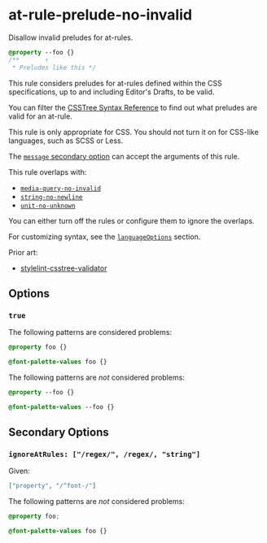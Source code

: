 # at-rule-prelude-no-invalid

Disallow invalid preludes for at-rules.

<!-- prettier-ignore -->
```css
@property --foo {}
/**       ↑
 * Preludes like this */
```

This rule considers preludes for at-rules defined within the CSS specifications, up to and including Editor's Drafts, to be valid.

You can filter the [CSSTree Syntax Reference](https://csstree.github.io/docs/syntax/) to find out what preludes are valid for an at-rule.

This rule is only appropriate for CSS. You should not turn it on for CSS-like languages, such as SCSS or Less.

The [`message` secondary option](../../../docs/user-guide/configure.md#message) can accept the arguments of this rule.

This rule overlaps with:

- [`media-query-no-invalid`](../media-query-no-invalid/README.md)
- [`string-no-newline`](../string-no-newline/README.md)
- [`unit-no-unknown`](../unit-no-unknown/README.md)

You can either turn off the rules or configure them to ignore the overlaps.

For customizing syntax, see the [`languageOptions`](../../../docs/user-guide/configure.md#languageoptions) section.

Prior art:

- [stylelint-csstree-validator](https://www.npmjs.com/package/stylelint-csstree-validator)

## Options

### `true`

The following patterns are considered problems:

<!-- prettier-ignore -->
```css
@property foo {}
```

<!-- prettier-ignore -->
```css
@font-palette-values foo {}
```

The following patterns are _not_ considered problems:

<!-- prettier-ignore -->
```css
@property --foo {}
```

<!-- prettier-ignore -->
```css
@font-palette-values --foo {}
```

## Secondary Options

### `ignoreAtRules: ["/regex/", /regex/, "string"]`

Given:

```json
["property", "/^font-/"]
```

The following patterns are _not_ considered problems:

<!-- prettier-ignore -->
```css
@property foo;
```

<!-- prettier-ignore -->
```css
@font-palette-values foo {}
```
